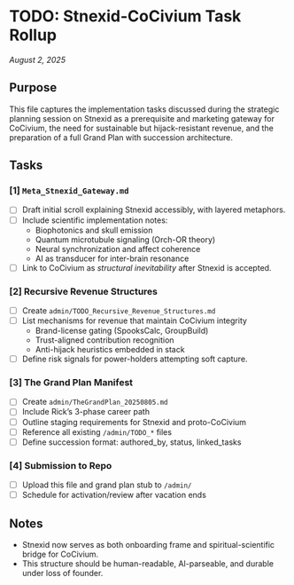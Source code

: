 # TODO: Stnexid-CoCivium Task Rollup
_August 2, 2025_

## Purpose
This file captures the implementation tasks discussed during the strategic planning session on Stnexid as a prerequisite and marketing gateway for CoCivium, the need for sustainable but hijack-resistant revenue, and the preparation of a full Grand Plan with succession architecture.

## Tasks

### [1] `Meta_Stnexid_Gateway.md`
- [ ] Draft initial scroll explaining Stnexid accessibly, with layered metaphors.
- [ ] Include scientific implementation notes:
  - Biophotonics and skull emission
  - Quantum microtubule signaling (Orch-OR theory)
  - Neural synchronization and affect coherence
  - AI as transducer for inter-brain resonance
- [ ] Link to CoCivium as *structural inevitability* after Stnexid is accepted.

### [2] Recursive Revenue Structures
- [ ] Create `admin/TODO_Recursive_Revenue_Structures.md`
- [ ] List mechanisms for revenue that maintain CoCivium integrity
  - Brand-license gating (SpooksCalc, GroupBuild)
  - Trust-aligned contribution recognition
  - Anti-hijack heuristics embedded in stack
- [ ] Define risk signals for power-holders attempting soft capture.

### [3] The Grand Plan Manifest
- [ ] Create `admin/TheGrandPlan_20250805.md`
- [ ] Include Rick’s 3-phase career path
- [ ] Outline staging requirements for Stnexid and proto-CoCivium
- [ ] Reference all existing `/admin/TODO_*` files
- [ ] Define succession format: authored_by, status, linked_tasks

### [4] Submission to Repo
- [ ] Upload this file and grand plan stub to `/admin/`
- [ ] Schedule for activation/review after vacation ends

## Notes
- Stnexid now serves as both onboarding frame and spiritual-scientific bridge for CoCivium.
- This structure should be human-readable, AI-parseable, and durable under loss of founder.




